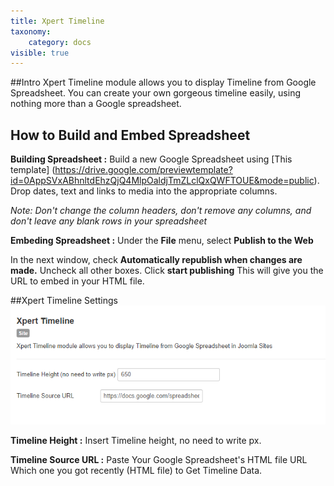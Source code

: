 ```yaml
---
title: Xpert Timeline
taxonomy:
    category: docs
visible: true
---
```


##Intro
Xpert Timeline module allows you to display Timeline from Google Spreadsheet. You can create your own gorgeous timeline easily, using nothing more than a Google spreadsheet.

## How to Build and Embed Spreadsheet
**Building Spreadsheet :** Build a new Google Spreadsheet using [This template] (https://drive.google.com/previewtemplate?id=0AppSVxABhnltdEhzQjQ4MlpOaldjTmZLclQxQWFTOUE&mode=public). Drop dates, text and links to media into the appropriate columns.

*Note: Don't change the column headers, don't remove any columns, and don't leave any blank rows in your spreadsheet*

**Embeding Spreadsheet :**  Under the **File** menu, select **Publish to the Web**

In the next window, check **Automatically republish when changes are made.** Uncheck all other boxes. Click **start publishing** This will give you the URL to embed in your HTML file.

##Xpert Timeline Settings
![general](timeline-settings.png)

**Timeline Height :** Insert Timeline height, no need to write px.

**Timeline Source URL :** Paste Your Google Spreadsheet's HTML file URL Which one you got recently (HTML file) to Get Timeline Data.


